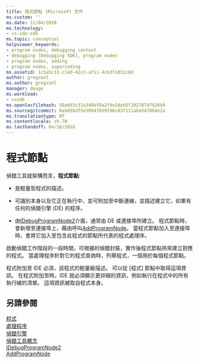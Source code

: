 ```yaml
---
title: 程式節點 |Microsoft 文件
ms.custom: ''
ms.date: 11/04/2016
ms.technology:
- vs-ide-sdk
ms.topic: conceptual
helpviewer_keywords:
- program nodes, debugging context
- debugging [Debugging SDK], program nodes
- program nodes, adding
- program nodes, superceding
ms.assetid: 1c5a5c13-c14d-42c3-af11-4c63f1032c8d
author: gregvanl
ms.author: gregvanl
manager: douge
ms.workload:
- vssdk
ms.openlocfilehash: 50ab93c31a340bf8a2f4e2deb5f202707d7826b8
ms.sourcegitcommit: 6a9d5bd75e50947659fd6c837111a6a547884e2a
ms.translationtype: MT
ms.contentlocale: zh-TW
ms.lasthandoff: 04/16/2018
---
```

# <a name="program-nodes"></a>程式節點
偵錯工具就架構而言，**程式節點**:  
  
-   是輕量型程式的描述。  
  
-   可識別本身以及它正在執行中，並可附加至中斷連線，並描述建立它，如果有任何的偵錯引擎 (DE) 的程序。  
  
-   由[IDebugProgramNode2](../../extensibility/debugger/reference/idebugprogramnode2.md)介面，通常由 DE 或連接埠所建立。 程式節點時，會新增至連接埠上，藉由呼叫[AddProgramNode](../../extensibility/debugger/reference/idebugportnotify2-addprogramnode.md)。 當程式節點加入至連接埠時，會將它加入至包含此程式的節點所代表的程式處理序。  
  
 啟動偵錯工作階段的一段時間，可根據的偵錯封裝，實作後程式節點用來建立對應的程式。 當處理程序針對它的程式查詢時，列舉程式，一個用於每個程式節點。  
  
 程式附加至 IDE 必須，該程式的輕量級描述。 可以從 [程式] 節點中取得這項資訊。 在程式附加至時，IDE 就必須顯示更詳細的資訊，例如執行在程式中的所有執行緒的清單。 這項資訊被取自程式本身。  
  
## <a name="see-also"></a>另請參閱  
 [程式](../../extensibility/debugger/programs.md)   
 [處理程序](../../extensibility/debugger/processes.md)   
 [偵錯引擎](../../extensibility/debugger/debug-engine.md)   
 [偵錯工具概念](../../extensibility/debugger/debugger-concepts.md)   
 [IDebugProgramNode2](../../extensibility/debugger/reference/idebugprogramnode2.md)   
 [AddProgramNode](../../extensibility/debugger/reference/idebugportnotify2-addprogramnode.md)